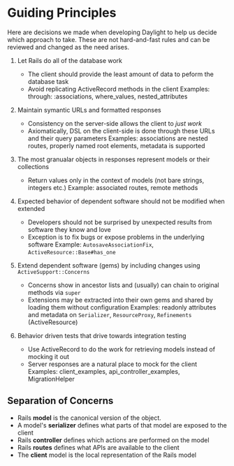 # Guiding Principles

Here are decisions we made when developing Daylight to help us decide which approach to take.
These are not hard-and-fast rules and can be reviewed and changed as the need arises.

1. Let Rails do all of the database work
   - The client should provide the least amount of data to peform the database task
   - Avoid replicating ActiveRecord methods in the client
   Examples: through: :associations, where_values, nested_attributes

2. Maintain symantic URLs and formatted responses
   - Consistency on the server-side allows the client to _just work_
   - Axiomatically, DSL on the client-side is done through these URLs and their query parameters
   Examples: associations are nested routes, properly named root elements, metadata is supported

3. The most granualar objects in responses represent models or their collections
   - Return values only in the context of models (not bare strings, integers etc.)
   Example: associated routes, remote methods

4. Expected behavior of dependent software should not be modified when extended
   - Developers should not be surprised by unexpected results from software they know and love
   - Exception is to fix bugs or expose problems in the underlying software
   Example: `AutosaveAssociationFix`, `ActiveResource::Base#has_one`

5. Extend dependent software (gems) by including changes using `ActiveSupport::Concerns`
   - Concerns show in ancestor lists and (usually) can chain to original methods via `super`
   - Extensions may be extracted into their own gems and shared by loading them without configuration
   Examples: readonly attributes and metadata on `Serializer`, `ResourceProxy`, `Refinements` (ActiveResource)

6. Behavior driven tests that drive towards integration testing
   - Use ActiveRecord to do the work for retrieving models instead of mocking it out
   - Server responses are a natural place to mock for the client
   Examples: client_examples, api_controller_examples, MigrationHelper

## Separation of Concerns

* Rails **model** is the canonical version of the object.
* A model's **serializer** defines what parts of that model are exposed to the client
* Rails **controller** defines which actions are performed on the model
* Rails **routes** defines what APIs are available to the client
* The **client** model is the local representation of the Rails model
